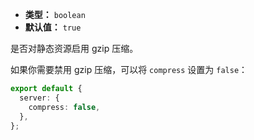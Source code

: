 - **类型：** `boolean`
- **默认值：** `true`

是否对静态资源启用 gzip 压缩。

如果你需要禁用 gzip 压缩，可以将 `compress` 设置为 `false`：

```ts
export default {
  server: {
    compress: false,
  },
};
```
